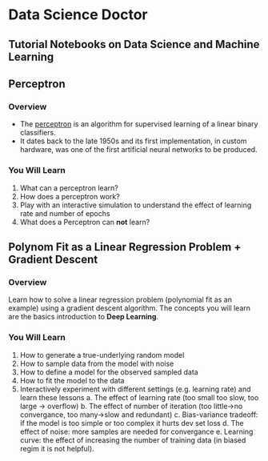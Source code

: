 # Data Science Doctor
## Tutorial Notebooks on Data Science and Machine Learning

## Perceptron

### Overview
* The [perceptron](https://en.wikipedia.org/wiki/Perceptron) is an algorithm for supervised learning of a linear binary classifiers. 
* It dates back to the late 1950s and its first implementation, in custom hardware, was one of the first artificial neural networks to be produced. 

### You Will Learn
1. What can a perceptron learn?
2. How does a perceptron work?
3. Play with an interactive simulation to understand the effect of learning rate and number of epochs
4. What does a Perceptron can **not** learn? 

## Polynom Fit as a Linear Regression Problem + Gradient Descent
### Overview
Learn how to solve a linear regression problem (polynomial fit as an example) using a gradient descent algorithm. 
The concepts you will learn are the basics introduction to **Deep Learning**.

### You Will Learn
1. How to generate a true-underlying random model
2. How to sample data from the model with noise
3. How to define a model for the observed sampled data
4. How to fit the model to the data
5. Interactively experiment with different settings (e.g. learning rate) and learn these lessons
    a. The effect of learning rate (too small too slow, too large -> overflow)
    b. The effect of number of iteration (too little->no convergance, too many->slow and redundant)
    c. Bias-variance tradeoff: if the model is too simple or too complex it hurts dev set loss
    d. The effect of noise: more samples are needed for convergance 
    e. Learning curve: the effect of increasing the number of training data (in biased regim it is not helpful).
